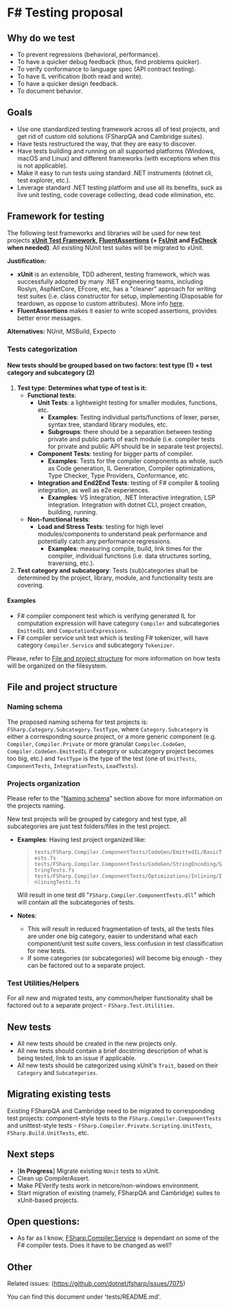 # F# Testing proposal

## Why do we test

* To prevent regressions (behavioral, performance).
* To have a quicker debug feedback (thus, find problems quicker).
* To verify conformance to language spec (API contract testing).
* To have IL verification (both read and write).
* To have a quicker design feedback.
* To document behavior.

## Goals

* Use one standardized testing framework across all of test projects, and get rid of custom old solutions (FSharpQA and Cambridge suites).
* Have tests restructured the way, that they are easy to discover.
* Have tests building and running on all supported platforms (Windows, macOS and Linux) and different frameworks (with exceptions when this is not applicable).
* Make it easy to run tests using standard .NET instruments (dotnet cli, test explorer, etc.).
* Leverage standard .NET testing platform and use all its benefits, suck as live unit testing, code coverage collecting, dead code elimination, etc.

## Framework for testing

The following test frameworks and libraries will be used for new test projects **[xUnit Test Framework](https://xunit.net/), [FluentAssertions](https://fluentassertions.com/) (+ [FsUnit](https://fsprojects.github.io/FsUnit/) and [FsCheck](https://github.com/fscheck/FsCheck) when needed)**. All existing NUnit test suites will be migrated to xUnit.

**Justification:**

* **xUnit** is an extensible, TDD adherent, testing framework, which was successfully adopted by many .NET engineering teams, including Roslyn, AspNetCore, EFcore, etc, has a "cleaner" approach for writing test suites (i.e. class constructor for setup, implementing IDisposable for teardown, as oppose to custom attributes). More info [here](https://xunit.net/docs/comparisons).
* **FluentAssertions** makes it easier to write scoped assertions, provides better error messages.

**Alternatives:** NUnit, MSBuild, Expecto

### Tests categorization

#### New tests should be grouped based on two factors: test type (1) + test category and subcategory (2)

1. **Test type**:
**Determines what type of test is it:**
   * __Functional tests__:
        * __Unit Tests__: a lightweight testing for smaller modules, functions, etc.
          * __Examples__: Testing individual parts/functions of lexer, parser, syntax tree, standard library modules, etc.
          * __Subgroups__: there should be a separation between testing private and public parts of each module (i.e. compiler tests for private and public API should be in separate test projects).
        * __Component Tests__: testing for bigger parts of compiler.
          * __Examples__: Tests for the compiler components as whole, such as Code generation, IL Generation, Compiler optimizations, Type Checker, Type Providers, Conformance, etc.
        * __Integration and End2End Tests__: testing of F# compiler & tooling integration, as well as e2e experiences.
          * __Examples__: VS Integration, .NET Interactive integration, LSP integration. Integration with dotnet CLI, project creation, building, running.
   * __Non-functional tests__:
        * __Load and Stress Tests__: testing for high level modules/components to understand peak performance and potentially catch any performance regressions.
          * __Examples__: measuring compile, build, link times for the compiler, individual functions (i.e. data structures sorting, traversing, etc.).
1. **Test category and subcategory**: Tests (sub)categories shall be determined by the project, library, module, and functionality tests are covering.

#### Examples

* F# compiler component test which is verifying generated IL for computation expression will have category `Compiler` and subcategories `EmittedIL` and `ComputationExpressions`.
* F# compiler service unit test which is testing F# tokenizer, will have category `Compiler.Service` and subcategory `Tokenizer`.

Please, refer to [File and project structure](#file-and-project-structure) for more information on how tests will be organized on the filesystem.

## File and project structure

### Naming schema

The proposed naming schema for test projects is: `FSharp.Category.Subcategory.TestType`, where
`Category.Subcategory` is either a corresponding source project, or a more generic component (e.g. `Compiler`, `Compiler.Private` or more granular `Compiler.CodeGen`, `Compiler.CodeGen.EmittedIL` if category or subcategory project becomes too big, etc.) and `TestType` is the type of the test (one of `UnitTests`, `ComponentTests`, `IntegrationTests`, `LoadTests`).

### Projects organization

Please refer to the "[Naming schema](#naming-schema)" section above for more information on the projects naming.

New test projects will be grouped by category and test type, all subcategories are just test folders/files in the test project.

* __Examples__: Having test project organized like:
    > `tests/FSharp.Compiler.ComponentTests/CodeGen/EmittedIL/BasicTests.fs`
    > `tests/FSharp.Compiler.ComponentTests/CodeGen/StringEncoding/StringTests.fs`
    > `tests/FSharp.Compiler.ComponentTests/Optimizations/Inlining/InliningTests.fs`

    Will result in one test dll "`FSharp.Compiler.ComponentTests.dll`" which will contain all the subcategories of tests.
* **Notes**:
  * This will result in reduced fragmentation of tests, all the tests files are under one big category, easier to understand what each component/unit test suite covers, less confusion in test classification for new tests.
  * If some categories (or subcategories) will become big enough - they can be factored out to a separate project.

### Test Utilities/Helpers

For all new and migrated tests, any common/helper functionality shall be factored out to a separate project - `FSharp.Test.Utilities`.

## New tests

* All new tests should be created in the new projects only.
* All new tests should contain a brief docstring description of what is being tested, link to an issue if applicable.
* All new tests should be categorized using xUnit's `Trait`, based on their `Category` and `Subcategories`.

## Migrating existing tests

Existing FSharpQA and Cambridge need to be migrated to corresponding test projects: component-style tests to the `FSharp.Compiler.ComponentTests` and unittest-style tests - `FSharp.Compiler.Private.Scripting.UnitTests`, `FSharp.Build.UnitTests`, etc.

## Next steps

* [**In Progress**] Migrate existing `NUnit` tests to xUnit.
* Clean up CompilerAssert.
* Make PEVerify tests work in netcore/non-windows environment.
* Start migration of existing (namely, FSharpQA and Cambridge) suites to xUnit-based projects.

## Open questions:

* As far as I know, [FSharp.Compiler.Service](https://github.com/fsharp/FSharp.Compiler.Service) is dependant on some of the F# compiler tests. Does it have to be changed as well?

## Other

Related issues: (https://github.com/dotnet/fsharp/issues/7075)

You can find this document under 'tests/README.md'.
